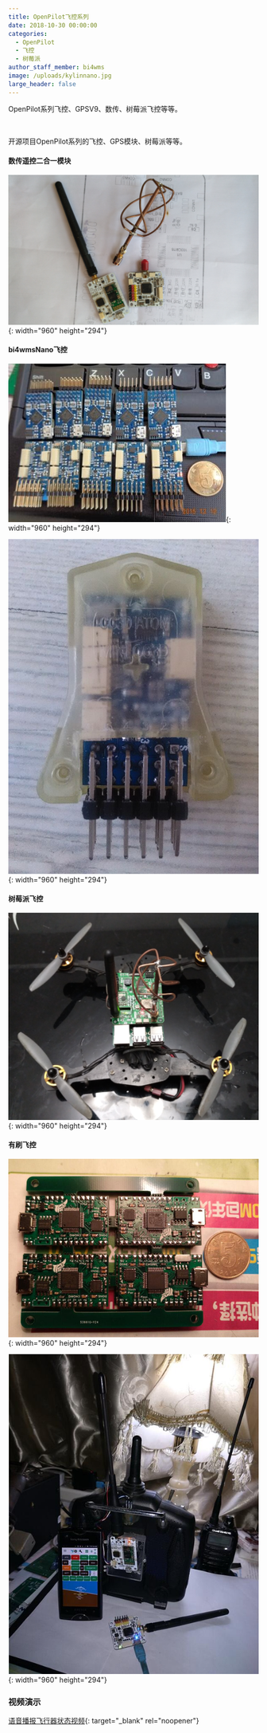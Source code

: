 ```yaml
---
title: OpenPilot飞控系列
date: 2018-10-30 00:00:00
categories:
  - OpenPilot
  - 飞控
  - 树莓派
author_staff_member: bi4wms
image: /uploads/kylinnano.jpg
large_header: false
---
```


OpenPilot系列飞控、GPSV9、数传、树莓派飞控等等。

&nbsp;

开源项目OpenPilot系列的飞控、GPS模块、树莓派等等。

#### 数传遥控二合一模块

![](/uploads/bi4wmslink.png){: width="960" height="294"}

#### bi4wmsNano飞控

![](/uploads/kylinnano.jpg){: width="960" height="294"}

![](/uploads/bi4wmsnano.jpg){: width="960" height="294"}

#### 树莓派飞控

![](/uploads/树莓派飞控.png){: width="960" height="294"}

#### 有刷飞控

![](/uploads/bi4wmsblushed.jpg){: width="960" height="294"}

![](/uploads/bi4wmslink2.jpg){: width="960" height="294"}

### 视频演示

[语音播报飞行器状态视频](https://v.youku.com/v_show/id_XMTcyODU3Njg3Ng==.html){: target="_blank" rel="noopener"}

